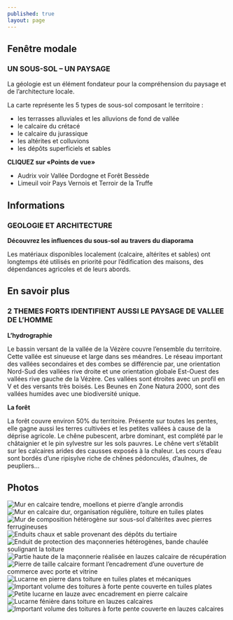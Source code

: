 ```yaml
---
published: true
layout: page
---
```


## Fenêtre modale

### UN SOUS-SOL – UN PAYSAGE

La géologie est un élément fondateur pour la compréhension du paysage et de l’architecture locale.

La carte représente les 5 types de sous-sol composant le territoire :

- les terrasses alluviales et les alluvions de fond de vallée
- le calcaire du crétacé
- le calcaire du jurassique
- les altérites et colluvions
- les dépôts superficiels et sables

**CLIQUEZ sur «Points de vue»**

- Audrix voir Vallée Dordogne et Forêt Bessède
- Limeuil voir Pays Vernois et Terroir de la Truffe

## Informations

### GEOLOGIE ET ARCHITECTURE

**Découvrez les influences du sous-sol au travers du diaporama**

Les matériaux disponibles localement (calcaire, altérites et sables) ont longtemps été utilisés en priorité pour l’édification des maisons, des dépendances agricoles et de leurs abords.

## En savoir plus

### 2 THEMES FORTS IDENTIFIENT AUSSI LE PAYSAGE DE VALLEE DE L’HOMME

**L’hydrographie**

Le bassin versant de la vallée de la Vézère couvre l’ensemble du territoire. Cette vallée est sinueuse et large dans ses méandres. Le réseau important des vallées secondaires et des combes se différencie par, une orientation Nord-Sud des vallées rive droite et une orientation globale Est-Ouest des vallées rive gauche de la Vézère. Ces vallées sont étroites avec un profil en V et des versants très boisés. Les Beunes en Zone Natura 2000, sont des vallées humides avec une biodiversité unique.

**La forêt**

La forêt couvre environ 50% du territoire. Présente sur toutes les pentes, elle gagne aussi les terres cultivées et les petites vallées à cause de la déprise agricole. Le chêne pubescent, arbre dominant, est complété par le châtaignier et le pin sylvestre sur les sols pauvres. Le chêne vert s’établit sur les calcaires arides des causses exposés à la chaleur. Les cours d’eau sont bordés d’une ripisylve riche de chênes pédonculés, d’aulnes, de peupliers…

## Photos
![Mur en calcaire tendre, moellons et pierre d’angle arrondis](/data/images/9/geographie/9_GEOGRAPHIE_01.jpg)
![Mur en calcaire dur, organisation régulière, toiture en tuiles plates](/data/images/9/geographie/9_GEOGRAPHIE_02.jpg)
![Mur de composition hétérogène sur sous-sol d’altérites avec pierres ferrugineuses](/data/images/9/geographie/9_GEOGRAPHIE_03.jpg)
![Enduits chaux et sable provenant des dépôts du tertiaire](/data/images/9/geographie/9_GEOGRAPHIE_04.jpg)
![Enduit de protection des maçonneries hétérogènes, bande chaulée soulignant la toiture](/data/images/9/geographie/9_GEOGRAPHIE_05.jpg)
![Partie haute de la maçonnerie réalisée en lauzes calcaire de récupération](/data/images/9/geographie/9_GEOGRAPHIE_06.jpg)
![Pierre de taille calcaire formant l’encadrement d’une ouverture de commerce avec porte et vitrine](/data/images/9/geographie/9_GEOGRAPHIE_07.jpg)
![Lucarne en pierre dans toiture en tuiles plates et mécaniques](/data/images/9/geographie/9_GEOGRAPHIE_09.jpg)
![Important volume des toitures à forte pente couverte en tuiles plates](/data/images/9/geographie/9_GEOGRAPHIE_10.jpg)
![Petite lucarne en lauze avec encadrement en pierre calcaire](/data/images/9/geographie/9_GEOGRAPHIE_11.jpg)
![Lucarne fénière dans toiture en lauzes calcaires](/data/images/9/geographie/9_GEOGRAPHIE_12.jpg)
![Important volume des toitures à forte pente couverte en lauzes calcaires ](/data/images/9/geographie/9_GEOGRAPHIE_13.jpg)
